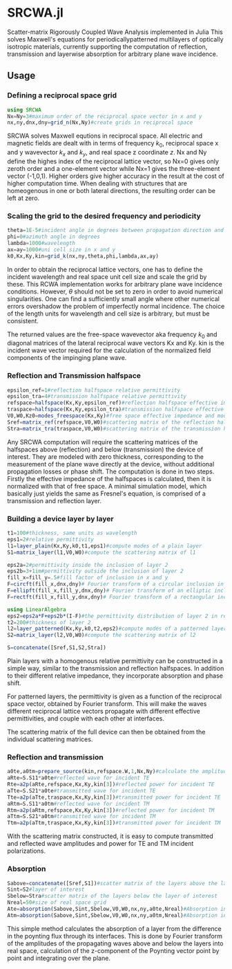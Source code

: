 # SRCWA.jl
Scatter-matrix Rigorously Coupled Wave Analysis implemented in Julia
This solves Maxwell's equations for periodicallypatterned multilayers of optically isotropic materials, currently supporting the computation of reflection, transmission and layerwise absorption for arbitrary plane wave incidence. 

## Usage

### Defining a reciprocal space grid
```julia
using SRCWA
Nx=Ny=3#maximum order of the reciprocal space vector in x and y
nx,ny,dnx,dny=grid_n(Nx,Ny)#create grids in reciprocal space
```
SRCWA solves Maxwell equtions in reciprocal space. All electric and magnetic fields are dealt with in terms of frequency $k_0$, reciprocal space x and y wavevector $k_x$ and $k_y$, and real space z coordinate $z$. Nx and Ny define the highes index of the reciprocal lattice vector, so Nx=0 gives only zeroth order and a one-element vector while Nx=1 gives the three-element vector (-1,0,1). Higher orders give higher accuracy in the result at the cost of higher computation time. When dealing with structures that are homeogenous in one or both lateral directions, the resulting order can be left at zero. 

### Scaling the grid to the desired frequency and periodicity
```julia
theta=1E-5#incident angle in degrees between propagation direction and surface normal
phi=0#azimuth angle in degrees
lambda=1000#wavelength
ax=ay=1000#uni cell size in x and y
k0,Kx,Ky,kin=grid_k(nx,ny,theta,phi,lambda,ax,ay)
```
In order to obtain the reciprocal lattice vectors, one has to define the incident wavelength and real space unit cell size and scale the grid by these. This RCWA implementation works for arbitrary plane wave incidence conditions. However, $\theta$ should not be set to zero in order to avoid numerical singularities. One can find a sufficiently small angle where other numerical errors overshadow the problem of imperfectly normal incidence. The choice of the length units for wavelength and cell size is arbitrary, but must be consistent.

The returned values are the free-space wavevector aka frequency $k_0$ and diagonal matrices of the lateral reciprocal wave vectors Kx and Ky. kin is the incident wave vector required for the calculation of the normalized field components of the impinging plane wave. 

### Reflection and Transmission halfspace
```julia
epsilon_ref=1#reflection halfspace relative permittivity
epsilon_tra=4#transmission halfspace relative permittivity
refspace=halfspace(Kx,Ky,epsilon_ref)#reflection halfspace effective impedance and modes
traspace=halfspace(Kx,Ky,epsilon_tra)#transmission halfspace effective impedance and modes
V0,W0,Kz0=modes_freespace(Kx,Ky)#free space effective impedance and modes for normalization
Sref=matrix_ref(refspace,V0,W0)#scattering matrix of the reflection halfspace
Stra=matrix_tra(traspace,V0,W0)#scattering matrix of the transmission halfspace
```
Any SRCWA computation will require the scattering matrices of the halfspaces above (reflection) and below (transmission) the device of interest. They are modeled with zero thickness, corresponding to the measurement of the plane wave directly at the device, without additional propagation losses or phase shift. The computation is done in two steps. Firstly the effective impedance of the halfspaces is calculated, then it is normalized with that of free space. A minimal simulation model, which basically just yields the same as Fresnel's equation, is comprised of a transmission and reflection layer.

### Building a device layer by layer
```julia
t1=100#thickness, same units as wavelength
eps1=2#relative permittivity
l1=layer_plain(Kx,Ky,k0,t1,eps1)#compute modes of a plain layer
S1=matrix_layer(l1,V0,W0)#compute the scattering matrix of l1

eps2a=2#permittivity inside the inclusion of layer 2
eps2b=3+1im#permittivity outside the inclusion of layer 2
fill_x=fill_y=.5#fill factor of inclusion in x and y
F=circft(fill_x,dnx,dny)# Fourier transform of a circular inclusion in real space into reciprocal space
F=ellipft(fill_x,fill_y,dnx,dny)# Fourier transform of an elliptic inclusion in real space into reciprocal space
F=rectft(fill_x,fill_y,dnx,dny)# Fourier transform of a rectangular inclusion in real space into reciprocal space

using LinearAlgebra
eps2=eps2a*F+eps2b*(I-F)#the permittivity distribution of layer 2 in reciprocal space
t2=200#thickness of layer 2
l2=layer_patterned(Kx,Ky,k0,t2,eps2)#compute modes of a patterned layer
S2=matrix_layer(l2,V0,W0)#compute the scattering matrix of l2

S=concatenate([Sref,S1,S2,Stra])
```
Plain layers with a homogenous relative permittivity can be constructed in a simple way, similar to the transmission and reflection halfspaces. In addition to their different relative impedance, they incorporate absorption and phase shift. 

For patterned layers, the permittivity is given as a function of the reciprocal space vector, obtained by Fourier transform. This will make the waves different reciprocal lattice vectors propagate with different effective permittivities, and couple with each other at interfaces. 

The scattering matrix of the full device can then be obtained from the individual scattering matrices.

### Reflection and transmission

```julia
a0te,a0tm=prepare_source(kin,refspace.W,1,Nx,Ny)#calculate the amplitudes of the impinging plane wave for te or tm polarization
aRte=S.S11*a0te#reflected wave for incident TE
Rte=a2p(aRte,refspace,Kx,Ky,kin[3])#reflected power for incident TE
aTte=S.S21*a0te#transmitted wave for incident TE
Tte=a2p(aTte,traspace,Kx,Ky,kin[3])#transmitted power for incident TE
aRtm=S.S11*a0tm#reflected wave for incident TM
Rtm=a2p(aRtm,refspace,Kx,Ky,kin[3])#reflected power for incident TM
aTtm=S.S21*a0tm#transmitted wave for incident TM
Ttm=a2p(aTtm,traspace,Kx,Ky,kin[3])#transmitted power for incident TM
```
With the scattering matrix constructed, it is easy to compute transmitted and reflected wave amplitudes and power for TE and TM incident polarizations.

### Absorption

```julia
Sabove=concatenate([Sref,S1])#scatter matrix of the layers above the layer of interest
Sint=S2#layer of interest
Sbelow=Stra#scatter matrix of the layers below the layer of interest
Nreal=50#size of real space grid
Ate=absorption(Sabove,Sint,Sbelow,V0,W0,nx,ny,a0te,Nreal)#Absorption in layer 2 for TE incidence
Atm=absorption(Sabove,Sint,Sbelow,V0,W0,nx,ny,a0tm,Nreal)#Absorption in layer 2 for TM incidence
```
This simple method calculates the absorption of a layer from the difference in the poynting flux through its interfaces. This is done by Fourier transform of the amplitudes of the propagating waves above and below the layers into real space, calculation of the z-component of the Poynting vector point by point and integrating over the plane. 

